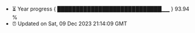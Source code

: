 - ⏳ Year progress { ████████████████████████████▁▁ } 93.94 %
- ⏰ Updated on Sat, 09 Dec 2023 21:14:09 GMT

